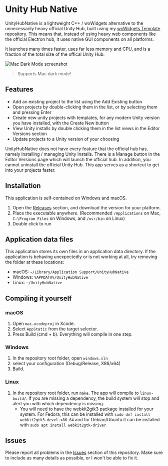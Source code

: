 # Unity Hub Native

UnityHubNative is a lightweight C++ / wxWidgets alternative to the unnecessarily heavy official Unity Hub, built using my [wxWidgets Template](https://github.com/ravbug/wxwidgetstemplate) repository. This means that, instead of using heavy web components like the official Electron hub, it uses native GUI components on all platforms.


It launches many times faster, uses far less memory and CPU, and is a fraction of the total size of the offical Unity Hub.

![Mac Dark Mode screenshot](https://i.imgur.com/pE1q5HV.png)
> Supports Mac dark mode!


## Features
- Add an existing project to the list using the Add Existing button
- Open projects by double-clicking them in the list, or by selecting them and pressing Enter
- Create new unity projects with templates, for any modern Unity version you have installed, with the Create New button
- View Unity installs by double clicking them in the list views in the Editor Versions section
- Update projects to a Unity version of your choosing

UnityHubNative does not have every feature that the official hub has, namely installing / managing Unity Installs. There is a Manage button in the Editor Versions page which will launch the official hub. In addition, you cannot uninstall the official Unity Hub. This app serves as a shortcut to get into your projects faster. 

## Installation
This application is self-contained on Windows and macOS.
1. Open the [Releases](https://github.com/Ravbug/UnityHubNative/releases) section, and download the version for your platform.
2. Place the executable anywhere. (Recommended `/Applications` on Mac, `C:\Program Files` on Windows, and `/usr/bin` on Linux)
3. Double click to run

## Application data files
This application stores its own files in an application data directory. If the application is behaving unexpectedly or is not working at all, try removing the folder at these locations:
- macOS: `~/Library/Application Support/UnityHubNative`
- Windows: `%APPDATA%/UnityHubNative`
- Linux: `~/UnityHubNative`

## Compiling it yourself

### macOS
1. Open `mac.xcodeproj` in Xcode.
2. Select `AppStatic` from the target selector.
3. Press Build (cmd + b). Everything will compile in one step. 
### Windows
1. In the repository root folder, open `windows.sln`
2. select your configuration (Debug/Release, X86/x64)
3. Build.
### Linux
1. In the repository root folder, run `make`. The app will compile to `linux-build/`. If you are missing a dependency, the build system will stop and alert you with which dependency is missing. 
   - You will need to have the webkit2gtk3 package installed for your system. For Fedora, this can be installed with `sudo dnf install webkit2gtk3-devel.x86_64` and for Debian/Ubuntu it can be installed with `sudo apt install webkit2gtk-driver`

## Issues
Please report all problems in the [Issues](https://github.com/Ravbug/wxWidgetsTemplate/issues) section of this repository. 
Make sure to include as many details as possible, or I won't be able to fix it.
